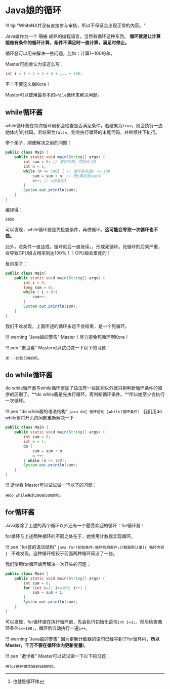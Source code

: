 # Java娘的循环

!!! tip "WhiteNX并没有直接参与审核，所以不保证会出现正常的内容。"

Java娘作为一个 ~~萌娘~~ 成熟的编程语言，当然有循环这种东西。 **循环就是让计算姬做有条件的循环计算，条件不满足时一直计算，满足时停止。**

循环酱可以用来解决一些问题，比如：计算1~100的和。

Master可能会认为该这么写：
```java
int i = 1 + 2 + 3 + 4 + ... + 100;
```
不！不要这么做Kora！

Master可以使用最基本的`while`循环来解决问题。


## while循环酱

while循环酱在每次循环前都会检查是否满足条件，若结果为`true`，则会执行一边她体内[^1]的代码，若结果为`false`，则会执行循环的末尾代码，并继续往下执行。

[^1]: 也就是循环体

举个栗子，顺便解决之前的问题：
```java
public class Main {
    public static void main(String[] args) {
        int sum = 0; // 累加的和，初始化为0
        int n = 1;
        while (n <= 100) { // 循环条件是n <= 100
            sum = sum + n; // 把n累加到sum中
            n++; // n自身加1
        }
        System.out.println(sum);
    }
}
```
编译得：
```
5050
```
可以发现，while循环酱是先检查条件，再做循环。**这可能会导致一次循环也不做。**

此外，若条件一直达成，循环就会一直继续，，形成死循环。死循环的后果严重，会导致CPU娘占用率到达100%！！CPU娘会累死的！

反向栗子：

```java
public class Main{
    public static void main(String[] args) {
        int i = 0;
        long sum = 0L;
        while ( i < 0){
            sum++;
        }
        System.out.println(sum);
    }
}
```
我们不难发现，上面所述的循环永远不会结束，是一个死循环。

!!! warning "Java娘的警告"
    Master！尽力避免死循环啊Kora！

!!! pen "逝世看"
    Master可以试试做一下以下的习题：
    
    求：-10到500的和。

## do while循环酱
do while循环酱与while循环酱除了语法有一些区别以外就只剩判断循环条件的顺序的区别了。**do while酱是先执行循环，再判断循环条件。**所以她至少会执行一次循环。

!!! pen "do while酱的语法结构"
    ```java
    do{
        循环语句
    }while(循环条件)
    ```
我们用do while酱将开头的问题重新解决一下
```java
public class Main {
    public static void main(String[] args) {
        int sum = 0;
        int n = 1;
        do {
            sum = sum + n;
            n ++;
        } while (n <= 100);
        System.out.println(sum);
    }
}
```
!!! 逝世看
    Master可以试试做一下以下的习题：
    
    用do while酱求200到500的和。

## for循环酱
Java娘除了上述的两个循环以外还有一个最受欢迎的循环：for循环酱！

for循环与上述两种循环的不同之处在于，她使用计数器实现循环。

!!! pen "for酱的语法结构"
    ```java
    for(初始条件;循环检测条件;计数器默认值){
      循环内容  
    }
    ```
    不难发现，这种循环相较于前面两种循环简洁了一些。

我们使用for循环娘再解决一次开头的问题：
```java
public class Main {
    public static void main(String[] args) {
        int sum = 0;
        for (int i=1; i<=100; i++) {
            sum = sum + i;
        }
        System.out.println(sum);
    }
}
```

可以发现，for循环娘在执行循环前，先会执行初始化语句`int i=1;`。然后检查循环条件`i<=100;`，循环后自动执行一遍`i++`。

!!! warning "Java娘的警告"
    因为更新计数器的语句已经写到了for循环内，**所以Master，千万不要在循环体内更新变量i**。

!!! pen "逝世看"
    Master可以试试做一下以下的习题：
    
    用for循环娘求50到500的和。